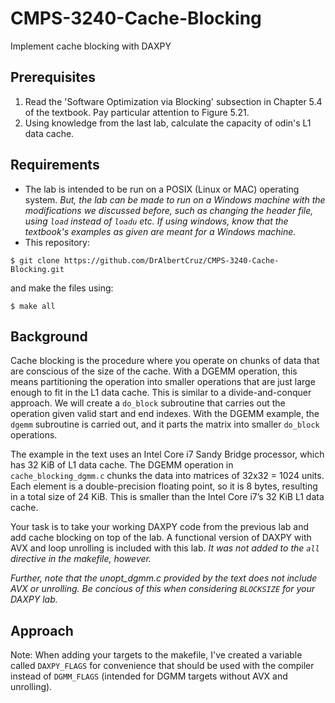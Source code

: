 # CMPS-3240-Cache-Blocking
Implement cache blocking with DAXPY

## Prerequisites

1. Read the 'Software Optimization via Blocking' subsection in Chapter 5.4 of the textbook. Pay particular attention to Figure 5.21.
1. Using knowledge from the last lab, calculate the capacity of odin's L1 data cache.

## Requirements

* The lab is intended to be run on a POSIX (Linux or MAC) operating system. *But, the lab can be made to run on a Windows machine with the modifications we discussed before, such as changing the header file, using `load` instead of `loadu` etc. If using windows, know that the textbook's examples as given are meant for a Windows machine.*
* This repository:
```shell
$ git clone https://github.com/DrAlbertCruz/CMPS-3240-Cache-Blocking.git
```
and make the files using:
```shell
$ make all
```
## Background

Cache blocking is the procedure where you operate on chunks of data that are conscious of the size of the cache. With a DGEMM operation, this means partitioning the operation into smaller operations that are just large enough to fit in the L1 data cache. This is similar to a divide-and-conquer approach. We will create a `do_block` subroutine that carries out the operation given valid start and end indexes. With the DGEMM example, the `dgemm` subroutine is carried out, and it parts the matrix into smaller `do_block` operations.

The example in the text uses an Intel Core i7 Sandy Bridge processor, which has 32 KiB of L1 data cache. The DGEMM operation in `cache_blocking_dgmm.c` chunks the data into matrices of 32x32 = 1024 units. Each element is a double-precision floating point, so it is 8 bytes, resulting in a total size of 24 KiB. This is smaller than the Intel Core i7’s 32 KiB L1 data cache.

Your task is to take your working DAXPY code from the previous lab and add cache blocking on top of the lab. A functional version of DAXPY with AVX and loop unrolling is included with this lab. *It was not added to the `all` directive in the makefile, however.*

*Further, note that the unopt_dgmm.c provided by the text does not include AVX or unrolling. Be concious of this when considering `BLOCKSIZE` for your DAXPY lab.*

## Approach

Note: When adding your targets to the makefile, I've created a variable called `DAXPY_FLAGS` for convenience that should be used with the compiler instead of `DGMM_FLAGS` (intended for DGMM targets without AVX and unrolling).

